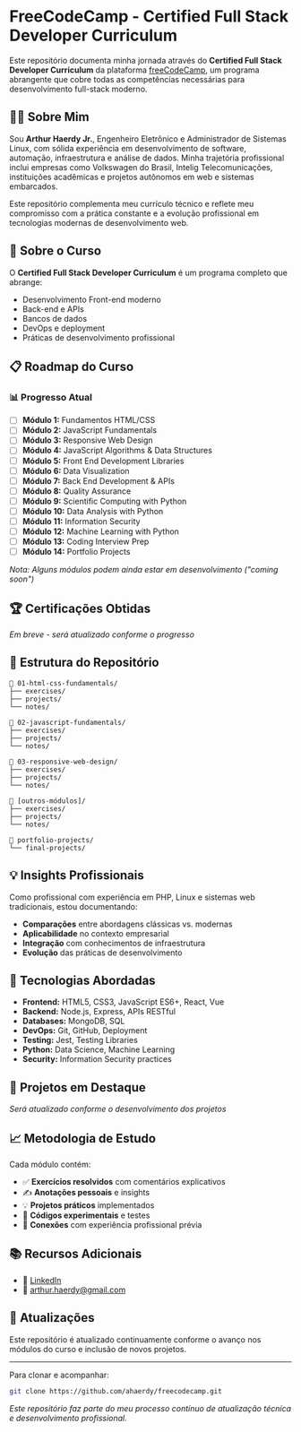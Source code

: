 # FreeCodeCamp - Certified Full Stack Developer Curriculum

Este repositório documenta minha jornada através do **Certified Full Stack Developer Curriculum** da plataforma [freeCodeCamp](https://www.freecodecamp.org/learn/full-stack-developer/), um programa abrangente que cobre todas as competências necessárias para desenvolvimento full-stack moderno.

## 👨‍💻 Sobre Mim

Sou **Arthur Haerdy Jr.**, Engenheiro Eletrônico e Administrador de Sistemas Linux, com sólida experiência em desenvolvimento de software, automação, infraestrutura e análise de dados. Minha trajetória profissional inclui empresas como Volkswagen do Brasil, Intelig Telecomunicações, instituições acadêmicas e projetos autônomos em web e sistemas embarcados.

Este repositório complementa meu currículo técnico e reflete meu compromisso com a prática constante e a evolução profissional em tecnologias modernas de desenvolvimento web.

## 🎯 Sobre o Curso

O **Certified Full Stack Developer Curriculum** é um programa completo que abrange:
- Desenvolvimento Front-end moderno
- Back-end e APIs
- Bancos de dados
- DevOps e deployment
- Práticas de desenvolvimento profissional

## 📋 Roadmap do Curso

### 📊 Progresso Atual
- [ ] **Módulo 1:** Fundamentos HTML/CSS
- [ ] **Módulo 2:** JavaScript Fundamentals
- [ ] **Módulo 3:** Responsive Web Design
- [ ] **Módulo 4:** JavaScript Algorithms & Data Structures
- [ ] **Módulo 5:** Front End Development Libraries
- [ ] **Módulo 6:** Data Visualization
- [ ] **Módulo 7:** Back End Development & APIs
- [ ] **Módulo 8:** Quality Assurance
- [ ] **Módulo 9:** Scientific Computing with Python
- [ ] **Módulo 10:** Data Analysis with Python
- [ ] **Módulo 11:** Information Security
- [ ] **Módulo 12:** Machine Learning with Python
- [ ] **Módulo 13:** Coding Interview Prep
- [ ] **Módulo 14:** Portfolio Projects

*Nota: Alguns módulos podem ainda estar em desenvolvimento ("coming soon")*

## 🏆 Certificações Obtidas

*Em breve - será atualizado conforme o progresso*

## 📁 Estrutura do Repositório

```
📁 01-html-css-fundamentals/
├── exercises/
├── projects/
└── notes/

📁 02-javascript-fundamentals/
├── exercises/
├── projects/
└── notes/

📁 03-responsive-web-design/
├── exercises/
├── projects/
└── notes/

📁 [outros-módulos]/
├── exercises/
├── projects/
└── notes/

📁 portfolio-projects/
└── final-projects/
```

## 💡 Insights Profissionais

Como profissional com experiência em PHP, Linux e sistemas web tradicionais, estou documentando:

- **Comparações** entre abordagens clássicas vs. modernas
- **Aplicabilidade** no contexto empresarial
- **Integração** com conhecimentos de infraestrutura
- **Evolução** das práticas de desenvolvimento

## 🔧 Tecnologias Abordadas

- **Frontend:** HTML5, CSS3, JavaScript ES6+, React, Vue
- **Backend:** Node.js, Express, APIs RESTful
- **Databases:** MongoDB, SQL
- **DevOps:** Git, GitHub, Deployment
- **Testing:** Jest, Testing Libraries
- **Python:** Data Science, Machine Learning
- **Security:** Information Security practices

## 🚀 Projetos em Destaque

*Será atualizado conforme o desenvolvimento dos projetos*

## 📈 Metodologia de Estudo

Cada módulo contém:
- ✅ **Exercícios resolvidos** com comentários explicativos
- ✍️ **Anotações pessoais** e insights
- 💡 **Projetos práticos** implementados
- 🔧 **Códigos experimentais** e testes
- 🔗 **Conexões** com experiência profissional prévia

## 📚 Recursos Adicionais

- 🔗 [LinkedIn](https://www.linkedin.com/in/arthur-haerdy-jr/)
- 📧 [arthur.haerdy@gmail.com](mailto:arthur.haerdy@gmail.com)

## 🔄 Atualizações

Este repositório é atualizado continuamente conforme o avanço nos módulos do curso e inclusão de novos projetos.

---

Para clonar e acompanhar:
```bash
git clone https://github.com/ahaerdy/freecodecamp.git
```

*Este repositório faz parte do meu processo contínuo de atualização técnica e desenvolvimento profissional.*

